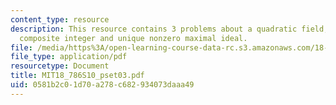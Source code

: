 ```yaml
---
content_type: resource
description: This resource contains 3 problems about a quadratic field, squarefree
  composite integer and unique nonzero maximal ideal.
file: /media/https%3A/open-learning-course-data-rc.s3.amazonaws.com/18-786-topics-in-algebraic-number-theory-spring-2010/0581b2c01d70a278c682934073daaa49_MIT18_786S10_pset03.pdf
file_type: application/pdf
resourcetype: Document
title: MIT18_786S10_pset03.pdf
uid: 0581b2c0-1d70-a278-c682-934073daaa49
---
```

